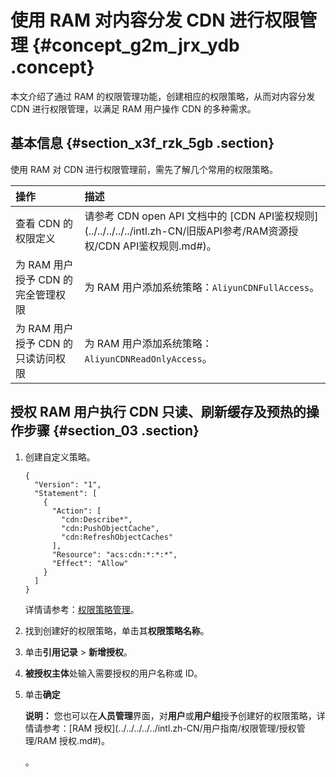 # 使用 RAM 对内容分发 CDN 进行权限管理 {#concept_g2m_jrx_ydb .concept}

本文介绍了通过 RAM 的权限管理功能，创建相应的权限策略，从而对内容分发 CDN 进行权限管理，以满足 RAM 用户操作 CDN 的多种需求。

## 基本信息 {#section_x3f_rzk_5gb .section}

使用 RAM 对 CDN 进行权限管理前，需先了解几个常用的权限策略。

|操作|描述|
|:-|:-|
|查看 CDN 的权限定义|请参考 CDN open API 文档中的 [CDN API鉴权规则](../../../../../intl.zh-CN/旧版API参考/RAM资源授权/CDN API鉴权规则.md#)。|
|为 RAM 用户授予 CDN 的完全管理权限|为 RAM 用户添加系统策略：`AliyunCDNFullAccess`。|
|为 RAM 用户授予 CDN 的只读访问权限|为 RAM 用户添加系统策略：`AliyunCDNReadOnlyAccess`。|

## 授权 RAM 用户执行 CDN 只读、刷新缓存及预热的操作步骤 {#section_03 .section}

1.  创建自定义策略。

    ```
    {
      "Version": "1",
      "Statement": [
        {
          "Action": [
            "cdn:Describe*",
            "cdn:PushObjectCache",
            "cdn:RefreshObjectCaches"
          ],
          "Resource": "acs:cdn:*:*:*",
          "Effect": "Allow"
        }
      ]
    }
    ```

    详情请参考：[权限策略管理](../../../../../intl.zh-CN/用户指南/权限管理/权限策略管理.md#)。

2.  找到创建好的权限策略，单击其**权限策略名称**。
3.  单击**引用记录** \> **新增授权**。
4.  **被授权主体**处输入需要授权的用户名称或 ID。
5.  单击**确定**

    **说明：** 您也可以在**人员管理**界面，对**用户**或**用户组**授予创建好的权限策略，详情请参考：[RAM 授权](../../../../../intl.zh-CN/用户指南/权限管理/授权管理/RAM 授权.md#)。

    。


